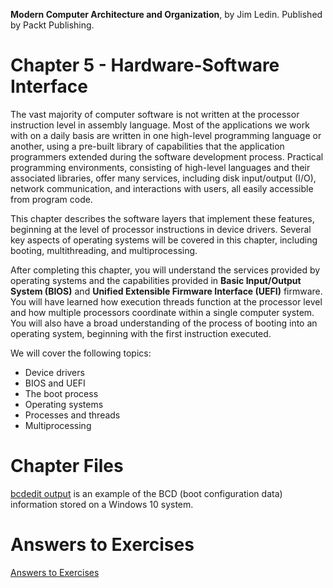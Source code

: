 __Modern Computer Architecture and Organization__, by Jim Ledin. Published by Packt Publishing.
# Chapter 5 - Hardware-Software Interface

The vast majority of computer software is not written at the processor instruction level in
assembly language. Most of the applications we work with on a daily basis are written in
one high-level programming language or another, using a pre-built library of capabilities
that the application programmers extended during the software development process.
Practical programming environments, consisting of high-level languages and their
associated libraries, offer many services, including disk input/output (I/O), network
communication, and interactions with users, all easily accessible from program code.

This chapter describes the software layers that implement these features, beginning at the
level of processor instructions in device drivers. Several key aspects of operating systems
will be covered in this chapter, including booting, multithreading, and multiprocessing.

After completing this chapter, you will understand the services provided by operating
systems and the capabilities provided in **Basic Input/Output System (BIOS)** and
**Unified Extensible Firmware Interface (UEFI)** firmware. You will have learned how
execution threads function at the processor level and how multiple processors coordinate
within a single computer system. You will also have a broad understanding of the process
of booting into an operating system, beginning with the first instruction executed.

We will cover the following topics:
* Device drivers
* BIOS and UEFI
* The boot process
* Operating systems
* Processes and threads
* Multiprocessing

# Chapter Files

[bcdedit output](src/bcdedit_output.md) is an example of the BCD (boot configuration data) information stored on a Windows 10 system.

# Answers to Exercises
[Answers to Exercises](Answers%20to%20Exercises/)